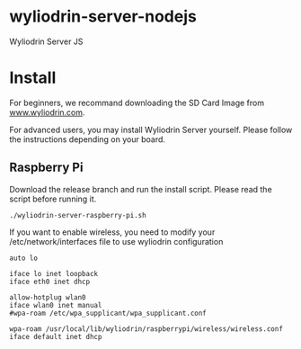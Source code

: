 wyliodrin-server-nodejs
=======================

Wyliodrin Server JS

Install
=======

For beginners, we recommand downloading the SD Card Image from www.wyliodrin.com.

For advanced users, you may install Wyliodrin Server yourself. Please follow the 
instructions depending on your board.

Raspberry Pi
------------

Download the release branch and run the install script. Please read the script 
before running it.

    ./wyliodrin-server-raspberry-pi.sh

If you want to enable wireless, you need to modify your /etc/network/interfaces file
to use wyliodrin configuration

    auto lo                                                                                                                                     
                                                                                                                                                
    iface lo inet loopback                                                                                                                      
    iface eth0 inet dhcp                                                                                                                        
                                                                                                                                            
    allow-hotplug wlan0                                                                                                                         
    iface wlan0 inet manual                                                                                                                     
    #wpa-roam /etc/wpa_supplicant/wpa_supplicant.conf                                                                                           
                                                                                                                                            
    wpa-roam /usr/local/lib/wyliodrin/raspberrypi/wireless/wireless.conf                                                                        
    iface default inet dhcp  

